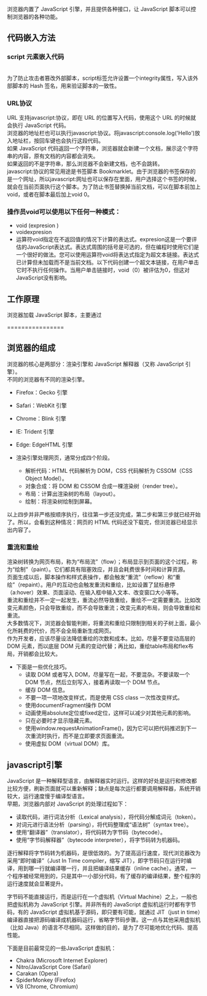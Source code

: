 浏览器内置了 JavaScript 引擎，并且提供各种接口，让 JavaScript 脚本可以控制浏览器的各种功能。
## 代码嵌入方法
### script 元素嵌入代码
<script>标签有一个type属性，用来指定脚本类型。对 JavaScript 脚本来说，type属性可以设为两种值。textjavascript：如果你省略type属性，默认就是这个值。对于老式浏览器，设为这个值比较好。application/javascript：对于较新的浏览器，建议设为这个值。<br/>

=========================================================== <br/>
如果脚本文件使用了非英语字符，还应该注明字符的编码<br/>
<script charset="utf-8" src="https://www.example.com/script.js"></script>  
<br/>为了防止攻击者篡改外部脚本，script标签允许设置一个integrity属性，写入该外部脚本的 Hash 签名，用来验证脚本的一致性。  
### URL协议
URL 支持javascript:协议，即在 URL 的位置写入代码，使用这个 URL 的时候就会执行 JavaScript 代码。  
浏览器的地址栏也可以执行javascript:协议。将javascript:console.log('Hello')放入地址栏，按回车键也会执行这段代码。  
如果 JavaScript 代码返回一个字符串，浏览器就会新建一个文档，展示这个字符串的内容，原有文档的内容都会消失。  
如果返回的不是字符串，那么浏览器不会新建文档，也不会跳转。  
javascript:协议的常见用途是书签脚本 Bookmarklet。由于浏览器的书签保存的是一个网址，所以javascript:网址也可以保存在里面，用户选择这个书签的时候，就会在当前页面执行这个脚本。为了防止书签替换掉当前文档，可以在脚本前加上void，或者在脚本最后加上void 0。  
### 操作员void可以使用以下任何一种模式：
* void (expresion )
* voidexpresion
* 运算符void指定在不返回值的情况下计算的表达式。expresion这是一个要评估的JavaScript表达式。表达式周围的括号是可选的，但在编程时使用它们是一个很好的做法。您可以使用运算符void将表达式指定为超文本链接。表达式已计算但未加载而不是当前文档。以下代码创建一个超文本链接，在用户单击它时不执行任何操作。当用户单击链接时，void（0）被评估为0，但这对JavaScript没有影响。  
## 工作原理  
浏览器加载 JavaScript 脚本，主要通过<script>元素完成。正常的网页加载流程是这样的。
* 浏览器一边下载 HTML 网页，一边开始解析。也就是说，不等到下载完，就开始解析。
* 解析过程中，浏览器发现<script>元素，就暂停解析，把网页渲染的控制权转交给 JavaScript 引擎。
* 如果<script>元素引用了外部脚本，就下载该脚本再执行，否则就直接执行代码。
* JavaScript 引擎执行完毕，控制权交还渲染引擎，恢复往下解析 HTML 网页。  
  
### 防止性能问题  
* 指定DOMContentLoaded事件发生后，才开始执行相关代码。DOMContentLoaded事件只有在 DOM 结构生成之后才会触发。  
* 使用<script>标签的onload属性。当<script>标签指定的外部脚本文件下载和解析完成，会触发一个load事件，可以把所需执行的代码，放在这个事件的回调函数里面。  
但是，如果将脚本放在页面底部，就可以完全按照正常的方式写，上面两种方式都不需要。    
  
### 阻塞效应
如果外部脚本加载时间很长（一直无法完成下载），那么浏览器就会一直等待脚本下载完成，造成网页长时间失去响应，浏览器就会呈现“假死”状态，这被称为“阻塞效应”。  
此外，对于来自同一个域名的资源，比如脚本文件、样式表文件、图片文件等，浏览器一般有限制，同时最多下载6～20个资源，即最多同时打开的 TCP 连接有限制，这是为了防止对服务器造成太大压力。如果是来自不同域名的资源，就没有这个限制。所以，通常把静态文件放在不同的域名之下，以加快下载速度。  
### defer属性
为了解决脚本文件下载阻塞网页渲染的问题，一个方法是对<script>元素加入defer属性。它的作用是延迟脚本的执行，等到 DOM 加载生成后，再执行脚本。    
defer属性的运行流程如下。
* 浏览器开始解析 HTML 网页。
* 解析过程中，发现带有defer属性的<script>元素。
* 浏览器继续往下解析 HTML 网页，同时并行下载<script>元素加载的外部脚本。
* 浏览器完成解析 HTML 网页，此时再回过头执行已经下载完成的脚本。  
有了defer属性，浏览器下载脚本文件的时候，不会阻塞页面渲染。下载的脚本文件在DOMContentLoaded事件触发前执行（即刚刚读取完</html>标签），而且可以保证执行顺序就是它们在页面上出现的顺序。  
对于内置而不是加载外部脚本的script标签，以及动态生成的script标签，defer属性不起作用。另外，使用defer加载的外部脚本不应该使用document.write方法。    
   
### async 属性  
解决“阻塞效应”的另一个方法是对<script>元素加入async属性。
async属性的作用是，使用另一个进程下载脚本，下载时不会阻塞渲染。

* 浏览器开始解析 HTML 网页。
* 解析过程中，发现带有async属性的script标签。
* 浏览器继续往下解析 HTML 网页，同时并行下载<script>标签中的外部脚本。
* 脚本下载完成，浏览器暂停解析 HTML 网页，开始执行下载的脚本。
* 脚本执行完毕，浏览器恢复解析 HTML 网页。  
  
async属性可以保证脚本下载的同时，浏览器继续渲染。需要注意的是，一旦采用这个属性，就无法保证脚本的执行顺序。哪个脚本先下载结束，就先执行那个脚本。另外，使用async属性的脚本文件里面的代码，不应该使用document.write方法。  

defer属性和async属性到底应该使用哪一个？  

一般来说，如果脚本之间没有依赖关系，就使用async属性，如果脚本之间有依赖关系，就使用defer属性。如果同时使用async和defer属性，后者不起作用，浏览器行为由async属性决定。  

### 脚本的动态生成  
<script>元素还可以动态生成，生成后再插入页面，从而实现脚本的动态加载。  
这种方法的好处是，动态生成的script标签不会阻塞页面渲染，也就不会造成浏览器假死。但是问题在于，这种方法无法保证脚本的执行顺序，哪个脚本文件先下载完成，就先执行哪个。如果想避免这个问题，可以设置async属性为false。
  
### 加载使用协议
如果不指定协议，浏览器默认采用 HTTP 协议下载。但是有时我们会希望，根据页面本身的协议来决定加载协议，这时可以采用下面的写法。  
<script src="//example.js"></script>     

================

## 浏览器的组成
浏览器的核心是两部分：渲染引擎和 JavaScript 解释器（又称 JavaScript 引擎）。  
不同的浏览器有不同的渲染引擎。
* Firefox：Gecko 引擎
* Safari：WebKit 引擎
* Chrome：Blink 引擎
* IE: Trident 引擎
* Edge: EdgeHTML 引擎  
  
* 渲染引擎处理网页，通常分成四个阶段。
  * 解析代码：HTML 代码解析为 DOM，CSS 代码解析为 CSSOM（CSS Object Model）。
  * 对象合成：将 DOM 和 CSSOM 合成一棵渲染树（render tree）。
  * 布局：计算出渲染树的布局（layout）。
  * 绘制：将渲染树绘制到屏幕。  
  
以上四步并非严格按顺序执行，往往第一步还没完成，第二步和第三步就已经开始了。所以，会看到这种情况：网页的 HTML 代码还没下载完，但浏览器已经显示出内容了。  
### 重流和重绘
渲染树转换为网页布局，称为“布局流”（flow）；布局显示到页面的这个过程，称为“绘制”（paint）。它们都具有阻塞效应，并且会耗费很多时间和计算资源。  
页面生成以后，脚本操作和样式表操作，都会触发“重流”（reflow）和“重绘”（repaint）。用户的互动也会触发重流和重绘，比如设置了鼠标悬停（a:hover）效果、页面滚动、在输入框中输入文本、改变窗口大小等等。  
重流和重绘并不一定一起发生，重流必然导致重绘，重绘不一定需要重流。比如改变元素颜色，只会导致重绘，而不会导致重流；改变元素的布局，则会导致重绘和重流。  
大多数情况下，浏览器会智能判断，将重流和重绘只限制到相关的子树上面，最小化所耗费的代价，而不会全局重新生成网页。  
作为开发者，应该尽量设法降低重绘的次数和成本。比如，尽量不要变动高层的 DOM 元素，而以底层 DOM 元素的变动代替；再比如，重绘table布局和flex布局，开销都会比较大。  
* 下面是一些优化技巧。
  * 读取 DOM 或者写入 DOM，尽量写在一起，不要混杂。不要读取一个 DOM 节点，然后立刻写入，接着再读取一个 DOM 节点。
  * 缓存 DOM 信息。
  * 不要一项一项地改变样式，而是使用 CSS class 一次性改变样式。
  * 使用documentFragment操作 DOM
  * 动画使用absolute定位或fixed定位，这样可以减少对其他元素的影响。
  * 只在必要时才显示隐藏元素。
  * 使用window.requestAnimationFrame()，因为它可以把代码推迟到下一次重流时执行，而不是立即要求页面重流。
  * 使用虚拟 DOM（virtual DOM）库。  
  
## javascript引擎
JavaScript 是一种解释型语言，由解释器实时运行。这样的好处是运行和修改都比较方便，刷新页面就可以重新解释；缺点是每次运行都要调用解释器，系统开销较大，运行速度慢于编译型语言。  
早期，浏览器内部对 JavaScript 的处理过程如下：
* 读取代码，进行词法分析（Lexical analysis），将代码分解成词元（token）。
* 对词元进行语法分析（parsing），将代码整理成“语法树”（syntax tree）。
* 使用“翻译器”（translator），将代码转为字节码（bytecode）。
* 使用“字节码解释器”（bytecode interpreter），将字节码转为机器码。  

逐行解释将字节码转为机器码，是很低效的。为了提高运行速度，现代浏览器改为采用“即时编译”（Just In Time compiler，缩写 JIT），即字节码只在运行时编译，用到哪一行就编译哪一行，并且把编译结果缓存（inline cache）。通常，一个程序被经常用到的，只是其中一小部分代码，有了缓存的编译结果，整个程序的运行速度就会显著提升。  
  
 字节码不能直接运行，而是运行在一个虚拟机（Virtual Machine）之上，一般也把虚拟机称为 JavaScript 引擎。并非所有的 JavaScript 虚拟机运行时都有字节码，有的 JavaScript 虚拟机基于源码，即只要有可能，就通过 JIT（just in time）编译器直接把源码编译成机器码运行，省略字节码步骤。这一点与其他采用虚拟机（比如 Java）的语言不尽相同。这样做的目的，是为了尽可能地优化代码、提高性能。  
  
下面是目前最常见的一些JavaScript 虚拟机：
* Chakra (Microsoft Internet Explorer)
* Nitro/JavaScript Core (Safari)
* Carakan (Opera)
* SpiderMonkey (Firefox)
* V8 (Chrome, Chromium)



